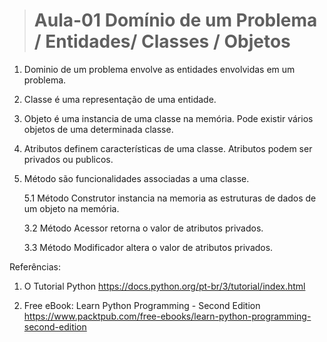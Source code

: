 > # Aula-01 Domínio de um Problema / Entidades/ Classes / Objetos  

1. Dominio de um problema envolve as entidades envolvidas em um problema.
2. Classe é uma representação de uma entidade.
3. Objeto é uma instancia de uma classe na memória. Pode existir vários objetos de
   uma determinada classe. 
4. Atributos definem características de uma classe. Atributos podem ser privados ou
   publicos.
5. Método são funcionalidades associadas a uma classe.

   5.1 Método Construtor instancia na memoria as estruturas de dados de um objeto na 
       memória.

   3.2 Método Acessor retorna o valor de atributos privados.

   3.3 Método Modificador altera o valor de atributos privados.

Referências:
1) O Tutorial Python
   https://docs.python.org/pt-br/3/tutorial/index.html

2) Free eBook: Learn Python Programming - Second Edition
   https://www.packtpub.com/free-ebooks/learn-python-programming-second-edition

   
